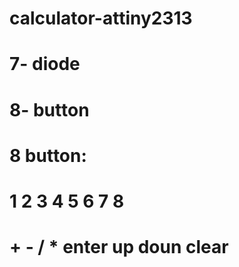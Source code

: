 # calculator-attiny2313
# 7- diode
# 8- button

# 8 button:
# 1   2    3    4      5      6      7       8
# +   -    /    *    enter    up    doun    clear


